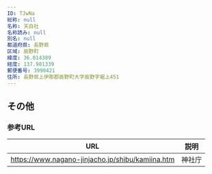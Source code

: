 ```yaml
---
ID: TJwNa
総称: null
名称: 天白社
名称読み: null
別名: null
都道府県: 長野県
区域: 辰野町
緯度: 36.014389
経度: 137.981339
郵便番号: 3990421
住所: 長野県上伊那郡辰野町大字辰野字堀上451
---
```


## その他

### 参考URL

| URL                                              | 説明   |
| ------------------------------------------------ | ------ |
| https://www.nagano-jinjacho.jp/shibu/kamiina.htm | 神社庁 |
